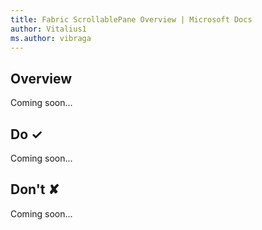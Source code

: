 ```yaml
---
title: Fabric ScrollablePane Overview | Microsoft Docs
author: Vitalius1
ms.author: vibraga
---
```


## Overview
Coming soon...


## Do &#10003;
Coming soon...

## Don't &#10008;
Coming soon...